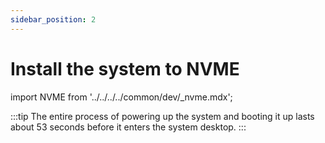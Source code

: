 ```yaml
---
sidebar_position: 2
---
```


# Install the system to NVME

import NVME from '../../../../common/dev/\_nvme.mdx';

<NVME model="rock-5a" release_num="b3" desktop="kde" rsetup_path="../os-config/rsetup" etcher_path="./boot_from_sd_card" download_path="../../download" />

:::tip
The entire process of powering up the system and booting it up lasts about 53 seconds before it enters the system desktop.
:::
